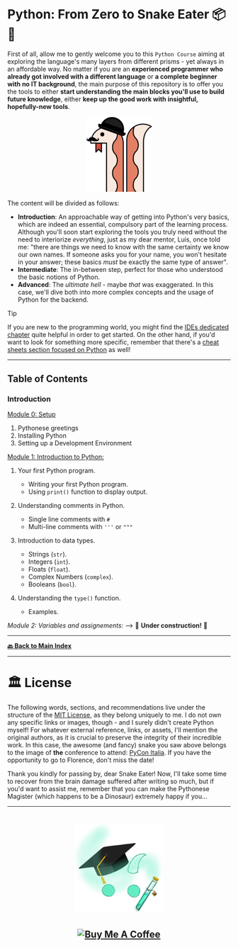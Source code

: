 # Python: From Zero to Snake Eater 📦🐍

First of all, allow me to gently welcome you to this `Python Course` aiming at exploring the language's many layers from different prisms - yet always in an affordable way. No matter if you are an **experienced programmer who already got involved with a different language** or **a complete beginner with no IT background**, the main purpose of this repository is to offer you the tools to either **start understanding the main blocks you'll use to build future knowledge**, either **keep up the good work with insightful, hopefully-new tools**.

<p align="center">
  <img src="../images/PyCon-logo.png" width="150px" alt="PyCon original logo.">
</p>

The content will be divided as follows:
  - **Introduction**:
    An approachable way of getting into Python's very basics, which are indeed an essential, compulsory part of the learning process. Although you'll soon start exploring the tools you truly need without the need to interiorize _everything_, just as my dear mentor, Luis, once told me: "there are things we need to know with the same certainty we know our own names. If someone asks you for your name, you won't hesitate in your answer; these basics _must_ be exactly the same type of answer". 
  - **Intermediate**:
    The in-between step, perfect for those who understood the basic notions of Python.
  - **Advanced**: 
    The _ultimate hell_ - maybe _that_ was exaggerated. In this case, we'll dive both into more complex concepts and the usage of Python for the backend.

> [!TIP]
> If you are new to the programming world, you might find the [IDEs dedicated chapter](../../06-IDEs/README.md) quite helpful in order to get started. On the other hand, if you'd want to look for something more specific, remember that there's a [cheat sheets section focused on Python](../../05-Cheatsheets/01-Python/README.md) as well!

---

Table of Contents
-----------------
### Introduction

[Module 0: Setup](./Introduction/00_setup.py)
  1. Pythonese greetings
  2. Installing Python
  3. Setting up a Development Environment

[Module 1: Introduction to Python:](./Introduction/01_hello_pythoverse.py)
  1. Your first Python program.
     - Writing your first Python program.
     - Using `print()` function to display output.
  
  3. Understanding comments in Python.
     - Single line comments with `#`
     - Multi-line comments with `'''` or `"""`
  
  5. Introduction to data types.
     - Strings (`str`).
     - Integers (`int`).
     - Floats (`float`).
     - Complex Numbers (`complex`).
     - Booleans (`bool`).
  
  7. Understanding the `type()` function.
     - Examples.

_Module 2: Variables and assignements:_ --> 🚧 **Under construction!** 🚧

---

**[🔙 Back to Main Index](../../README.md)**

---

# 🏛 License

The following words, sections, and recommendations live under the structure of the [MIT License](LICENSE.txt), as they belong uniquely to me. I do not own any specific links or images, though - and I surely didn't create Python myself! For whatever external reference, links, or assets, I'll mention the original authors, as it is crucial to preserve the integrity of their incredible work. In this case, the awesome (and fancy) snake you saw above belongs to the image of **the** conference to attend: [PyCon Italia](https://2024.pycon.it/en). If you have the opportunity to go to Florence, don't miss the date!

Thank you kindly for passing by, dear Snake Eater! Now, I'll take some time to recover from the brain damage suffered after writing so much, but if you'd want to assist me, remember that you can make the Pythonese Magister (which happens to be a Dinosaur) extremely happy if you...
<br />

---

<h1 align="center">
  <a href="https://karamazfolio.xyz/"><img src="/images/karaMagister.png" width="200" height="200" alt="Original KaraMagister logo asset.">
</h1>
<h2 align="center">
  <a href="https://www.buymeacoffee.com/JuditKaramazov" target="_blank"><img src="https://cdn.buymeacoffee.com/buttons/v2/default-yellow.png" alt="Buy Me A Coffee" style="height: 60px !important;width: 207px !important;" ></a>
</h2> 
